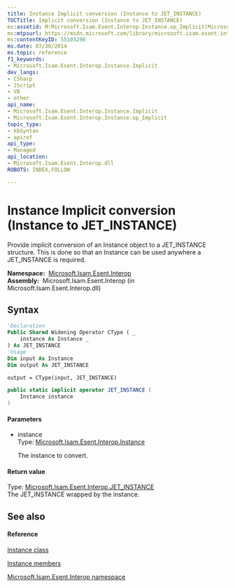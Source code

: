 ```yaml
---
title: Instance Implicit conversion (Instance to JET_INSTANCE)
TOCTitle: Implicit conversion (Instance to JET_INSTANCE)
ms:assetid: M:Microsoft.Isam.Esent.Interop.Instance.op_Implicit(Microsoft.Isam.Esent.Interop.Instance)~Microsoft.Isam.Esent.Interop.JET_INSTANCE
ms:mtpsurl: https://msdn.microsoft.com/library/microsoft.isam.esent.interop.instance.op_implicit(v=EXCHG.10)
ms:contentKeyID: 55103290
ms.date: 07/30/2014
ms.topic: reference
f1_keywords:
- Microsoft.Isam.Esent.Interop.Instance.Implicit
dev_langs:
- CSharp
- JScript
- VB
- other
api_name: 
- Microsoft.Isam.Esent.Interop.Instance.Implicit
- Microsoft.Isam.Esent.Interop.Instance.op_Implicit
topic_type: 
- kbSyntax
- apiref
api_type: 
- Managed
api_location: 
- Microsoft.Isam.Esent.Interop.dll
ROBOTS: INDEX,FOLLOW

---
```


# Instance Implicit conversion (Instance to JET_INSTANCE)

Provide implicit conversion of an Instance object to a JET_INSTANCE structure. This is done so that an Instance can be used anywhere a JET_INSTANCE is required.

**Namespace:**  [Microsoft.Isam.Esent.Interop](hh596136\(v=exchg.10\).md)  
**Assembly:**  Microsoft.Isam.Esent.Interop (in Microsoft.Isam.Esent.Interop.dll)

## Syntax

``` vb
'Declaration
Public Shared Widening Operator CType ( _
    instance As Instance _
) As JET_INSTANCE
'Usage
Dim input As Instance
Dim output As JET_INSTANCE

output = CType(input, JET_INSTANCE)
```

``` csharp
public static implicit operator JET_INSTANCE (
    Instance instance
)
```

#### Parameters

  - instance  
    Type: [Microsoft.Isam.Esent.Interop.Instance](dn350923\(v=exchg.10\).md)  
    
    The instance to convert.

#### Return value

Type: [Microsoft.Isam.Esent.Interop.JET_INSTANCE](hh564593\(v=exchg.10\).md)  
The JET_INSTANCE wrapped by the instance.  

## See also

#### Reference

[Instance class](dn350923\(v=exchg.10\).md)

[Instance members](dn350944\(v=exchg.10\).md)

[Microsoft.Isam.Esent.Interop namespace](hh596136\(v=exchg.10\).md)

